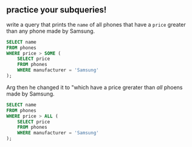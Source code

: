 ## practice your subqueries!

write a query that prints the `name` of all phones that have a `price` greater than any phone made by Samsung.

```sql
SELECT name
FROM phones
WHERE price > SOME (
    SELECT price
    FROM phones
    WHERE manufacturer = 'Samsung'
);
```

Arg then he changed it to "which have a price grerater than *all* phoens made by Samsung.


```sql
SELECT name
FROM phones
WHERE price > ALL (
    SELECT price
    FROM phones
    WHERE manufacturer = 'Samsung'
);
```